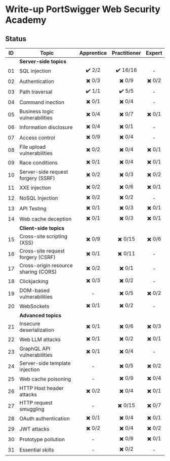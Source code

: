 # Write-up PortSwigger Web Security Academy

## Status

| ID | Topic | Apprentice | Practitioner | Expert | 
| --- | --- | :---: | :---: | :---: |
|    | **Server-side topics** ||||
| 01 | SQL injection | :heavy_check_mark: 2/2 | :heavy_check_mark: 16/16 | - |
| 02 | Authentication | :heavy_multiplication_x: 0/3 | :heavy_multiplication_x: 0/9 | :heavy_multiplication_x: 0/2 | 
| 03 | Path traversal | :heavy_check_mark: 1/1 | :heavy_check_mark: 5/5 | - |
| 04 | Command inection | :heavy_multiplication_x: 0/1 | :heavy_multiplication_x: 0/4 | - |
| 05 | Business logic vulnerabilities | :heavy_multiplication_x: 0/4 | :heavy_multiplication_x: 0/7 | :heavy_multiplication_x: 0/1 |
| 06 | Information disclosure | :heavy_multiplication_x: 0/4 | :heavy_multiplication_x: 0/1 | - |
| 07 | Access control | :heavy_multiplication_x: 0/9 | :heavy_multiplication_x: 0/4 | - |
| 08 | File upload vulnerabilities | :heavy_multiplication_x: 0/2 | :heavy_multiplication_x: 0/4 | :heavy_multiplication_x: 0/1 |
| 09 | Race conditions | :heavy_multiplication_x: 0/1 | :heavy_multiplication_x: 0/4 | :heavy_multiplication_x: 0/1 |
| 10 | Server-side request forgery (SSRF) | :heavy_multiplication_x: 0/2 | :heavy_multiplication_x: 0/3 | :heavy_multiplication_x: 0/2 |
| 11 | XXE injection | :heavy_multiplication_x: 0/2 | :heavy_multiplication_x: 0/6 | :heavy_multiplication_x: 0/1|
| 12 | NoSQL Injection | :heavy_multiplication_x: 0/2 | :heavy_multiplication_x: 0/2 | - |
| 13 | API Testing | :heavy_multiplication_x: 0/1 | :heavy_multiplication_x: 0/3 | :heavy_multiplication_x: 0/1 |
| 14 | Web cache deception | :heavy_multiplication_x: 0/1 | :heavy_multiplication_x: 0/3 | :heavy_multiplication_x: 0/1 |
|    | **Client-side topics** ||||
| 15 | Cross-site scripting (XSS) | :heavy_multiplication_x: 0/9 | :heavy_multiplication_x: 0/15 | :heavy_multiplication_x: 0/6 |
| 16 | Cross-site request forgery (CSRF) | :heavy_multiplication_x: 0/1 | :heavy_multiplication_x: 0/11 | - |
| 17 | Cross-origin resource sharing (CORS) | :heavy_multiplication_x: 0/2 | :heavy_multiplication_x: 0/1 | - |
| 18 | Clickjacking | :heavy_multiplication_x: 0/3 | :heavy_multiplication_x: 0/2 | - |
| 19 | DOM-based vulnerabilities | - | :heavy_multiplication_x: 0/5 | :heavy_multiplication_x: 0/2 |
| 20 | WebSockets | :heavy_multiplication_x: 0/1 | :heavy_multiplication_x: 0/2 | - |
|    | **Advanced topics** ||||
| 21 | Insecure deserialization | :heavy_multiplication_x: 0/1 | :heavy_multiplication_x: 0/6 | :heavy_multiplication_x: 0/3 |
| 22 | Web LLM attacks | :heavy_multiplication_x: 0/1 | :heavy_multiplication_x: 0/2 | :heavy_multiplication_x: 0/1 |
| 23 | GraphQL API vulnerabilities | :heavy_multiplication_x: 0/1 | :heavy_multiplication_x: 0/4 | - |
| 24 | Server-side template injection | - | :heavy_multiplication_x: 0/5 | :heavy_multiplication_x: 0/2 |
| 25 | Web cache poisoning | - | :heavy_multiplication_x: 0/9 | :heavy_multiplication_x: 0/4 |
| 26 | HTTP Host header attacks | :heavy_multiplication_x: 0/2 | :heavy_multiplication_x: 0/4 | :heavy_multiplication_x: 0/1 |
| 27 | HTTP request smuggling | - | :heavy_multiplication_x: 0/15 | :heavy_multiplication_x: 0/7 |
| 28 | OAuth authentication | :heavy_multiplication_x: 0/1 | :heavy_multiplication_x: 0/4 | :heavy_multiplication_x: 0/1 |
| 29 | JWT attacks | :heavy_multiplication_x: 0/2 | :heavy_multiplication_x: 0/4 | :heavy_multiplication_x: 0/2 |
| 30 | Prototype pollution | - | :heavy_multiplication_x: 0/9 | :heavy_multiplication_x: 0/1 |
| 31 | Essential skills | - | :heavy_multiplication_x: 0/2 | - |
